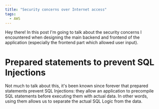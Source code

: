 ```yaml
---
title: "Security concerns over Internet access"
tags:
  - AWS
---
```


Hey there! In this post I'm going to talk about the security concerns I encountered when designing the main backend and frontend of the application (especially the frontend part which allowed user input). 

# Prepared statements to prevent SQL Injections
Not much to talk about this, it's been known since forever that prepared statements prevent SQL Injections: they allow an application to precompile SQL statements before executing them with actual data. In other words, using them allows us to separate the actual SQL Logic from the data. 

# 